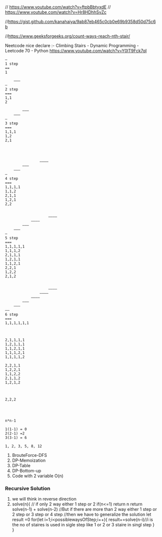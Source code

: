 // https://www.youtube.com/watch?v=ftpbBbtyxdE
// https://www.youtube.com/watch?v=Hr8HDhhSvZc

//https://gist.github.com/kanahaiya/9ab87eb465c0cb0e69b9358d50d75c6b

//https://www.geeksforgeeks.org/count-ways-reach-nth-stair/

Neetcode nice declare :- Climbing Stairs - Dynamic Programming - Leetcode 70 - Python
https://www.youtube.com/watch?v=Y0lT9Fck7qI

```
—
1 step
==
1

	———
—
2 step
===
1,1
2

		———
	———
—
3 step
===
1,1,1
1,2
2,1




				————
		———
	———
—
4 step
===
1,1,1,1
1,1,2
2,1,1
1,2,1
2,2


					————
			————
		———
	———
—
5 step
===
1,1,1,1,1
1,1,1,2
2,1,1,1
1,2,1,1
1,1,2,1
2,2,1
1,2,2
2,1,2


					————
				————
			————
		———
	———
——
6 step
===
1,1,1,1,1,1



2,1,1,1,1
1,2,1,1,1
1,1,2,1,1
1,1,1,2,1
1,1,1,1,2

2,2,1,1
1,2,2,1
1,1,2,2
2,1,1,2
1,2,1,2



2,2,2




n*n-1

1(1-1) = 0
2(2-1) =2
3(3-1) = 6

1, 2, 3, 5, 8, 12
```

1. BrouteForce-DFS
2. DP-Memoization
3. DP-Table
4. DP-Bottom-up
5. Code with 2 variable O(n)

### Recursive Solution 
1. we will think in reverse direction 
2. solve(n){
	// if only 2 way either 1 step or 2 
	if(n<=1) return n
	return solve(n-1) + solve(n-2)
	//But  if there are more than  2 way either 1 step or 2 step or 3 step or 4 step 
	//then we have to generalize the solution 
	let result =0
	for(let i=1;i<possiblewaysOfStep;i++){
		result+=solve(n-i)//i is the no of staires is used in sigle step like 1 or 2 or 3 staire in singl step
	}
}
